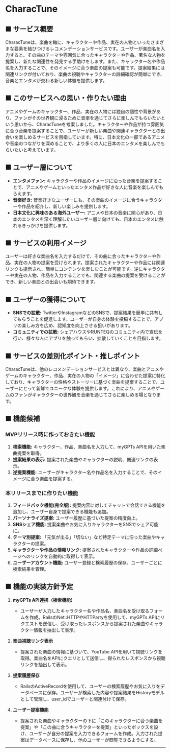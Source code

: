 # CharacTune

## ■ サービス概要
CharacTuneは、楽曲を軸に、キャラクターや作品、実在の人物といったさまざまな要素を結びつけるレコメンデーションサービスです。ユーザーが楽曲名を入力すると、その曲のテーマや雰囲気に合ったキャラクターや作品、著名な人物を提案し、新たな関連性を発見する手助けをします。また、キャラクター名や作品名を入力することで、そのイメージに合う楽曲の提案も可能です。提案結果には関連リンクが付いており、楽曲の視聴やキャラクターの詳細確認が簡単にでき、音楽とエンタメが交わる新しい体験を提供します。

## ■ このサービスへの思い・作りたい理由
アニメやゲームのキャラクター、作品、実在の人物には独自の個性や背景があり、ファンがその世界観に浸るために音楽を通じてさらに楽しんでもらいたいという思いから、CharacTuneを考案しました。キャラクターや作品が持つ雰囲気に合う音楽を提案することで、ユーザーが新しい楽曲や関連キャラクターとの出会いを楽しめるサービスを目指しています。特に、日本文化の一部であるアニメや音楽のつながりを深めることで、より多くの人に日本のエンタメを楽しんでもらいたいと考えています。

## ■ ユーザー層について
- **エンタメファン:** キャラクターや作品のイメージに沿った音楽を提案することで、アニメやゲームといったエンタメ作品が好きな人に音楽を楽しんでもらえます。
- **音楽好き:** 音楽好きなユーザーにも、その楽曲のイメージに合うキャラクターや作品を紹介し、新しい楽しみを提供します。
- **日本文化に興味のある海外ユーザー:** アニメや日本の音楽に関心があり、日本のエンタメを深く理解したいユーザー層に向けても、日本のエンタメに触れるきっかけを提供します。

## ■ サービスの利用イメージ
ユーザーは好きな楽曲名を入力するだけで、その曲に合ったキャラクターや作品、実在の人物の提案を受けられます。提案されたキャラクターや作品には関連リンクも提示され、簡単にコンテンツを楽しむことが可能です。逆にキャラクターや実在の人物、作品を入力することでも、関連する楽曲の提案を受けることができ、新しい楽曲との出会いも期待できます。

## ■ ユーザーの獲得について
- **SNSでの拡散:** TwitterやInstagramなどのSNSで、提案結果を簡単に共有してもらうことを促進します。ユーザーが自身の体験を投稿することで、アプリの楽しみ方を広め、認知度を向上させる狙いがあります。
- **コミュニティでの拡散:** シェアハウスやRUNTEQのコミュニティ内で宣伝を行い、様々な人にアプリを触ってもらい、拡散していくことを目指します。

## ■ サービスの差別化ポイント・推しポイント
CharacTuneは、他のレコメンデーションサービスとは異なり、楽曲とアニメやゲームのキャラクター、作品、実在の人物の「イメージ」に合わせた提案に特化しており、キャラクターの性格やストーリーに基づく楽曲を提案することで、ユーザーにとって新鮮でユニークな体験を提供します。これにより、アニメやゲームのファンがキャラクターの世界観を音楽を通じてさらに楽しめる場となります。

## ■ 機能候補

### MVPリリース時に作っておきたい機能
1. **検索機能:** キャラクター、作品、楽曲名を入力して、myGPTs APIを用いた楽曲提案を取得。
2. **提案結果の表示:** 提案された楽曲やキャラクターの説明、関連リンクの表示。
3. **逆提案機能:** ユーザーがキャラクター名や作品名を入力することで、そのイメージに合う楽曲を提案する。

### 本リリースまでに作りたい機能
1. **フィードバック機能(完全版):** 提案内容に対してチャットで会話できる機能を追加し、ユーザー自身で提案できる機能も追加。
2. **パーソナライズ提案:** ユーザー履歴に基づいた提案の精度向上。
3. **SNSシェア機能:** 提案楽曲やお気に入りキャラクターをSNSでシェア可能に。
4. **テーマ別提案:** 「元気が出る」「切ない」など特定テーマに沿った楽曲やキャラクターの提案。
5. **キャラクターや作品の情報リンク:** 提案されたキャラクターや作品の詳細ページへのリンクを自動的に取得して表示。
6. **ユーザーアカウント機能:** ユーザー登録と検索履歴の保存、ユーザーごとに検索結果を管理。

## ■ 機能の実装方針予定

1. **myGPTs API連携（検索機能）**
   - ユーザーが入力したキャラクター名や作品名、楽曲名を受け取るフォームを作成。RailsのNet::HTTPやHTTPartyを使用して、myGPTs APIにリクエストを送信し、受け取ったレスポンスから提案された楽曲やキャラクター情報を抽出して表示。

2. **楽曲視聴リンク表示**
   - 提案された楽曲の情報に基づいて、YouTube APIを用いて視聴リンクを取得。楽曲名をAPIにクエリとして送信し、得られたレスポンスから視聴リンクを抽出して表示。

3. **提案履歴保存**
   - RailsのActiveRecordを使用して、ユーザーの検索履歴やお気に入りをデータベースに保存。ユーザーが検索した内容や提案結果をHistoryモデルとして管理し、user_idでユーザーと関連付けて保存。

4. **ユーザー提案機能**
   - 提案された楽曲やキャラクターの下に「このキャラクターに合う楽曲を提案」や「この曲に合うキャラクターを提案」といったボックスを設け、ユーザーが自分の提案を入力できるフォームを作成。入力された提案はデータベースに保存し、他のユーザーが閲覧できるようにする。

---